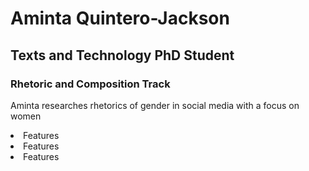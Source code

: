 <html> 
    <head> 
    </head> 
        <h1> <strong>Aminta Quintero-Jackson</strong></h1>
        <h2>Texts and Technology PhD Student </h2>
        <h3><strong>Rhetoric and Composition Track </strong> </h3> 
        <p>Aminta researches rhetorics of gender in social media with a focus on women</p>
            <li>Features</li>
            <li>Features</li>
            <li>Features</li> 
        </ol>      
    </body> 
</html>
